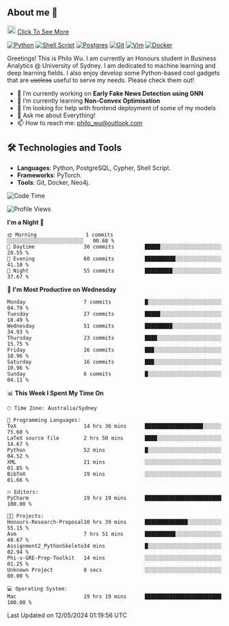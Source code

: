 ## About me 🤗

<a href="#"><img src="https://media.giphy.com/media/hvRJCLFzcasrR4ia7z/giphy.gif" width="20px" height="20px"></a> [Click To See More](https://philowu.notion.site/philowu/Philo-Hao-Wu-8bc7b2a81217493399d7db22df70fbfd)

[![Python](https://img.shields.io/badge/python-3670A0?style=for-the-badge&logo=python&logoColor=ffdd54)](#)
[![Shell Script](https://img.shields.io/badge/shell_script-%23121011.svg?style=for-the-badge&logo=gnu-bash&logoColor=white)](#)
[![Postgres](https://img.shields.io/badge/postgres-%23316192.svg?style=for-the-badge&logo=postgresql&logoColor=white)](#)
[![Git](https://img.shields.io/badge/git-%23F05033.svg?style=for-the-badge&logo=git&logoColor=white)](#)
[![Vim](https://img.shields.io/badge/VIM-%2311AB00.svg?style=for-the-badge&logo=vim&logoColor=white)](#)
[![Docker](https://img.shields.io/badge/docker-%230db7ed.svg?style=for-the-badge&logo=docker&logoColor=white)](#)

Greetings! This is Philo Wu. I am currently an Honours student in Business Analytics \@ University of Sydney. I am dedicated to machine learning and deep learning fields. I also enjoy develop some Python-based cool gadgets that are ~~useless~~ useful to serve my needs. Please check them out!

- 🔭 I’m currently working on **Early Fake News Detection using GNN**
- 🌱 I’m currently learning **Non-Convex Optimisation**
- 🤔 I’m looking for help with frontend deployment of some of my models
- 💬 Ask me about Everything!
- 📫 How to reach me: philo_wu@outlook.com

## 🛠 Technologies and Tools
- **Languages**: Python, PostgreSQL, Cypher, Shell Script.
- **Frameworks**: PyTorch.
- **Tools**: Git, Docker, Neo4j.

<!--START_SECTION:waka-->
![Code Time](http://img.shields.io/badge/Code%20Time-142%20hrs%209%20mins-blue)

![Profile Views](http://img.shields.io/badge/Profile%20Views-0-blue)

**I'm a Night 🦉** 

```text
🌞 Morning                1 commits           ░░░░░░░░░░░░░░░░░░░░░░░░░   00.68 % 
🌆 Daytime                30 commits          █████░░░░░░░░░░░░░░░░░░░░   20.55 % 
🌃 Evening                60 commits          ██████████░░░░░░░░░░░░░░░   41.10 % 
🌙 Night                  55 commits          █████████░░░░░░░░░░░░░░░░   37.67 % 
```
📅 **I'm Most Productive on Wednesday** 

```text
Monday                   7 commits           █░░░░░░░░░░░░░░░░░░░░░░░░   04.79 % 
Tuesday                  27 commits          █████░░░░░░░░░░░░░░░░░░░░   18.49 % 
Wednesday                51 commits          █████████░░░░░░░░░░░░░░░░   34.93 % 
Thursday                 23 commits          ████░░░░░░░░░░░░░░░░░░░░░   15.75 % 
Friday                   16 commits          ███░░░░░░░░░░░░░░░░░░░░░░   10.96 % 
Saturday                 16 commits          ███░░░░░░░░░░░░░░░░░░░░░░   10.96 % 
Sunday                   6 commits           █░░░░░░░░░░░░░░░░░░░░░░░░   04.11 % 
```


📊 **This Week I Spent My Time On** 

```text
🕑︎ Time Zone: Australia/Sydney

💬 Programming Languages: 
TeX                      14 hrs 36 mins      ███████████████████░░░░░░   75.60 % 
LaTeX source file        2 hrs 50 mins       ████░░░░░░░░░░░░░░░░░░░░░   14.67 % 
Python                   52 mins             █░░░░░░░░░░░░░░░░░░░░░░░░   04.52 % 
XML                      21 mins             ░░░░░░░░░░░░░░░░░░░░░░░░░   01.85 % 
BibTeX                   19 mins             ░░░░░░░░░░░░░░░░░░░░░░░░░   01.66 % 

🔥 Editors: 
PyCharm                  19 hrs 19 mins      █████████████████████████   100.00 % 

🐱‍💻 Projects: 
Honours-Research-Proposal10 hrs 39 mins      ██████████████░░░░░░░░░░░   55.15 % 
Asm                      7 hrs 51 mins       ██████████░░░░░░░░░░░░░░░   40.67 % 
Assignment2_PythonSkeleto34 mins             █░░░░░░░░░░░░░░░░░░░░░░░░   02.94 % 
Phi-s-GRE-Prep-Toolkit   14 mins             ░░░░░░░░░░░░░░░░░░░░░░░░░   01.25 % 
Unknown Project          0 secs              ░░░░░░░░░░░░░░░░░░░░░░░░░   00.00 % 

💻 Operating System: 
Mac                      19 hrs 19 mins      █████████████████████████   100.00 % 
```


 Last Updated on 12/05/2024 01:19:56 UTC
<!--END_SECTION:waka-->
